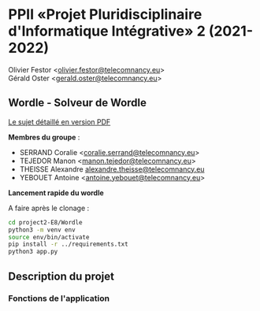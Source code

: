 # PPII «Projet Pluridisciplinaire d'Informatique Intégrative» 2 (2021-2022)

Olivier Festor <<olivier.festor@telecomnancy.eu>>  
Gérald Oster <<gerald.oster@telecomnancy.eu>>  

## Wordle - Solveur de Wordle

[Le sujet détaillé en version PDF](./Projet_P2I2_S2_2122_DP.pdf)

**Membres du groupe** :  

* SERRAND Coralie <<coralie.serrand@telecomnancy.eu>>
* TEJEDOR Manon <<manon.tejedor@telecomnancy.eu>>
* THEISSE Alexandre <alexandre.theisse@telecomnancy.eu>
* YEBOUET Antoine <<antoine.yebouet@telecomnancy.eu>>

**Lancement rapide du wordle**

A faire après le clonage :

```bash
cd project2-E8/Wordle
python3 -m venv env
source env/bin/activate
pip install -r ../requirements.txt
python3 app.py
```

## **Description du projet**

### **Fonctions de l'application**

